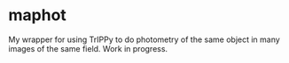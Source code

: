 # maphot
My wrapper for using TrIPPy to do photometry of the same object in many images of the same field. 
Work in progress.
